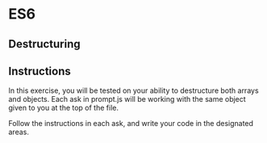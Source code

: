 # ES6

## Destructuring

## Instructions

In this exercise, you will be tested on your ability to destructure both arrays and objects. Each ask in prompt.js will be working with the same object given to you at the top of the file.

Follow the instructions in each ask, and write your code in the designated areas.
